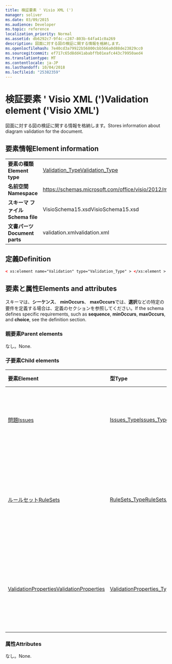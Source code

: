 ```yaml
---
title: 検証要素 ' Visio XML (')
manager: soliver
ms.date: 03/09/2015
ms.audience: Developer
ms.topic: reference
localization_priority: Normal
ms.assetid: db6292c7-9f4c-c287-803b-64fa41c0a269
description: 図面に対する図の検証に関する情報を格納します。
ms.openlocfilehash: 7e40cd3a79922b56800cbb566a0d88de23829cc0
ms.sourcegitcommit: ef717c65d8dd41ababffb01eafc443c79950aed4
ms.translationtype: MT
ms.contentlocale: ja-JP
ms.lasthandoff: 10/04/2018
ms.locfileid: "25382359"
---
```

# <a name="validation-element-visio-xml"></a><span data-ttu-id="62c1c-103">検証要素 ' Visio XML (')</span><span class="sxs-lookup"><span data-stu-id="62c1c-103">Validation element ('Visio XML')</span></span>

<span data-ttu-id="62c1c-104">図面に対する図の検証に関する情報を格納します。</span><span class="sxs-lookup"><span data-stu-id="62c1c-104">Stores information about diagram validation for the document.</span></span>
  
## <a name="element-information"></a><span data-ttu-id="62c1c-105">要素情報</span><span class="sxs-lookup"><span data-stu-id="62c1c-105">Element information</span></span>

|||
|:-----|:-----|
|<span data-ttu-id="62c1c-106">**要素の種類**</span><span class="sxs-lookup"><span data-stu-id="62c1c-106">**Element type**</span></span> <br/> |[<span data-ttu-id="62c1c-107">Validation_Type</span><span class="sxs-lookup"><span data-stu-id="62c1c-107">Validation_Type</span></span>](validation_type-complextypevisio-xml.md) <br/> |
|<span data-ttu-id="62c1c-108">**名前空間**</span><span class="sxs-lookup"><span data-stu-id="62c1c-108">**Namespace**</span></span> <br/> |https://schemas.microsoft.com/office/visio/2012/main  <br/> |
|<span data-ttu-id="62c1c-109">**スキーマ ファイル**</span><span class="sxs-lookup"><span data-stu-id="62c1c-109">**Schema file**</span></span> <br/> |<span data-ttu-id="62c1c-110">VisioSchema15.xsd</span><span class="sxs-lookup"><span data-stu-id="62c1c-110">VisioSchema15.xsd</span></span>  <br/> |
|<span data-ttu-id="62c1c-111">**文書パーツ**</span><span class="sxs-lookup"><span data-stu-id="62c1c-111">**Document parts**</span></span> <br/> |<span data-ttu-id="62c1c-112">validation.xml</span><span class="sxs-lookup"><span data-stu-id="62c1c-112">validation.xml</span></span>  <br/> |
   
## <a name="definition"></a><span data-ttu-id="62c1c-113">定義</span><span class="sxs-lookup"><span data-stu-id="62c1c-113">Definition</span></span>

```XML
< xs:element name="Validation" type="Validation_Type" > </xs:element >
```

## <a name="elements-and-attributes"></a><span data-ttu-id="62c1c-114">要素と属性</span><span class="sxs-lookup"><span data-stu-id="62c1c-114">Elements and attributes</span></span>

<span data-ttu-id="62c1c-115">スキーマは、**シーケンス**、 **minOccurs**、 **maxOccurs**では、**選択**などの特定の要件を定義する場合は、定義のセクションを参照してください。</span><span class="sxs-lookup"><span data-stu-id="62c1c-115">If the schema defines specific requirements, such as **sequence**, **minOccurs**, **maxOccurs**, and **choice**, see the definition section.</span></span> 
  
### <a name="parent-elements"></a><span data-ttu-id="62c1c-116">親要素</span><span class="sxs-lookup"><span data-stu-id="62c1c-116">Parent elements</span></span>

<span data-ttu-id="62c1c-117">なし。</span><span class="sxs-lookup"><span data-stu-id="62c1c-117">None.</span></span>
  
### <a name="child-elements"></a><span data-ttu-id="62c1c-118">子要素</span><span class="sxs-lookup"><span data-stu-id="62c1c-118">Child elements</span></span>

|<span data-ttu-id="62c1c-119">**要素**</span><span class="sxs-lookup"><span data-stu-id="62c1c-119">**Element**</span></span>|<span data-ttu-id="62c1c-120">**型**</span><span class="sxs-lookup"><span data-stu-id="62c1c-120">**Type**</span></span>|<span data-ttu-id="62c1c-121">**説明**</span><span class="sxs-lookup"><span data-stu-id="62c1c-121">**Description**</span></span>|
|:-----|:-----|:-----|
|[<span data-ttu-id="62c1c-122">問題</span><span class="sxs-lookup"><span data-stu-id="62c1c-122">Issues</span></span>](issues-element-validation_type-complextypevisio-xml.md) <br/> |[<span data-ttu-id="62c1c-123">Issues_Type</span><span class="sxs-lookup"><span data-stu-id="62c1c-123">Issues_Type</span></span>](issues_type-complextypevisio-xml.md) <br/> |<span data-ttu-id="62c1c-124">ドキュメントのすべての**問題**の要素が含まれています。</span><span class="sxs-lookup"><span data-stu-id="62c1c-124">Contains all the **Issue** elements for the document.</span></span>  <br/> |
|[<span data-ttu-id="62c1c-125">ルールセット</span><span class="sxs-lookup"><span data-stu-id="62c1c-125">RuleSets</span></span>](rulesets-element-validation_type-complextypevisio-xml.md) <br/> |[<span data-ttu-id="62c1c-126">RuleSets_Type</span><span class="sxs-lookup"><span data-stu-id="62c1c-126">RuleSets_Type</span></span>](rulesets_type-complextypevisio-xml.md) <br/> |<span data-ttu-id="62c1c-127">各入力規則に違反、文書内の**ルール セット**の要素が含まれています。</span><span class="sxs-lookup"><span data-stu-id="62c1c-127">Includes a **RuleSet** element for each validation rule set in the document.</span></span>  <br/> |
|[<span data-ttu-id="62c1c-128">ValidationProperties</span><span class="sxs-lookup"><span data-stu-id="62c1c-128">ValidationProperties</span></span>](validationproperties-element-validation_type-complextypevisio-xml.md) <br/> |[<span data-ttu-id="62c1c-129">ValidationProperties_Type</span><span class="sxs-lookup"><span data-stu-id="62c1c-129">ValidationProperties_Type</span></span>](validationproperties_type-complextypevisio-xml.md) <br/> |<span data-ttu-id="62c1c-130">ドキュメントの検証に関連するプロパティをカプセル化します。</span><span class="sxs-lookup"><span data-stu-id="62c1c-130">Encapsulates the properties that are related to the document's validation.</span></span>  <br/> |
   
### <a name="attributes"></a><span data-ttu-id="62c1c-131">属性</span><span class="sxs-lookup"><span data-stu-id="62c1c-131">Attributes</span></span>

<span data-ttu-id="62c1c-132">なし。</span><span class="sxs-lookup"><span data-stu-id="62c1c-132">None.</span></span>
  

